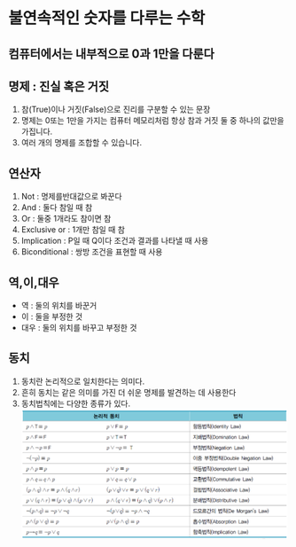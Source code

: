 # 불연속적인 숫자를 다루는 수학
## 컴퓨터에서는 내부적으로 0과 1만을 다룬다
## 명제 : 진실 혹은 거짓
1. 참(True)이나 거짓(False)으로 진리를 구분할 수 있는 문장
2. 명제는 0또는 1만을 가지는 컴퓨터 메모리처럼 항상 참과 거짓 둘 중 하나의 값만을 가집니다.
3. 여러 개의 명제를 조합할 수 있습니다.
## 연산자
1. Not : 명제를반대값으로 봐꾼다
2. And : 둘다 참일 때 참
3. Or : 둘중 1개라도 참이면 참
4. Exclusive or : 1개만 참일 때 참
5. Implication : P일 때 Q이다 조건과 결과를 나타낼 때 사용
6. Biconditional : 쌍방 조건을 표현할 때 사용
## 역,이,대우
- 역 : 둘의 위치를 바꾼거
- 이 : 둘을 부정한 것
- 대우 : 둘의 위치를 바꾸고 부정한 것
## 동치
1. 동치란 논리적으로 일치한다는 의미다.
2. 흔히 동치는 같은 의미를 가진 더 쉬운 명제를 발견하는 데 사용한다
3. 동치법칙에는 다양한 종류가 있다.
![img](./%EB%8F%99%EC%B9%98%ED%91%9C.png)
